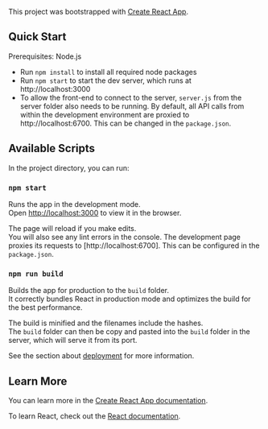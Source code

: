 This project was bootstrapped with [Create React App](https://github.com/facebook/create-react-app).

## Quick Start
Prerequisites: Node.js

- Run `npm install` to install all required node packages
- Run `npm start` to start the dev server, which runs at http://localhost:3000
- To allow the front-end to connect to the server, `server.js` from the server folder also needs to be running. By default, all API calls from within the
development environment are proxied to http://localhost:6700. This can be changed in the `package.json`.

## Available Scripts

In the project directory, you can run:

### `npm start`

Runs the app in the development mode.<br>
Open [http://localhost:3000](http://localhost:3000) to view it in the browser.

The page will reload if you make edits.<br>
You will also see any lint errors in the console.
The development page proxies its requests to [http://localhost:6700]. This can be configured in the `package.json`.

### `npm run build`

Builds the app for production to the `build` folder.<br>
It correctly bundles React in production mode and optimizes the build for the best performance.

The build is minified and the filenames include the hashes.<br>
The `build` folder can then be copy and pasted into the `build` folder in the server, which will serve it from its port.

See the section about [deployment](https://facebook.github.io/create-react-app/docs/deployment) for more information.

## Learn More

You can learn more in the [Create React App documentation](https://facebook.github.io/create-react-app/docs/getting-started).

To learn React, check out the [React documentation](https://reactjs.org/).

